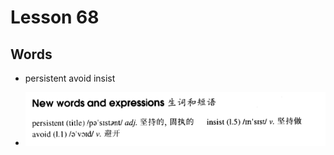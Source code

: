 # Lesson 68

## Words

- persistent avoid insist

- ![Words](../../../Images/Part2/07/words-68.png)
